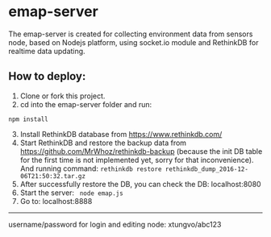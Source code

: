# emap-server

The emap-server is created for collecting environment data from sensors node, based on Nodejs platform, using socket.io module and RethinkDB for realtime data updating. 

## How to deploy:

1. Clone or fork this project.
2. cd into the emap-server folder and run:
```
npm install
```
3. Install RethinkDB database from https://www.rethinkdb.com/
4. Start RethinkDB and restore the backup data from https://github.com/MrWhoz/rethinkdb-backup (because the init DB table for the first time is not implemented yet, sorry for that inconvenience). And running command: ``` rethinkdb restore rethinkdb_dump_2016-12-06T21:50:32.tar.gz ```
5. After successfully restore the DB, you can check the DB: localhost:8080
6. Start the server: ``` node emap.js```
7. Go to: localhost:8888

--------------------------
username/password for login and editing node: xtungvo/abc123 
